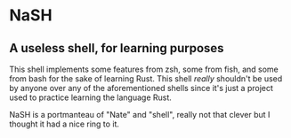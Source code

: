 # NaSH
## A useless shell, for learning purposes

This shell implements some features from zsh, some from fish, and some from bash for the sake of learning Rust. This shell _really_ shouldn't be used by anyone over any of the aforementioned shells since it's just a project used to practice learning the language Rust.

NaSH is a portmanteau of "Nate" and "shell", really not that clever but I thought it had a nice ring to it.
